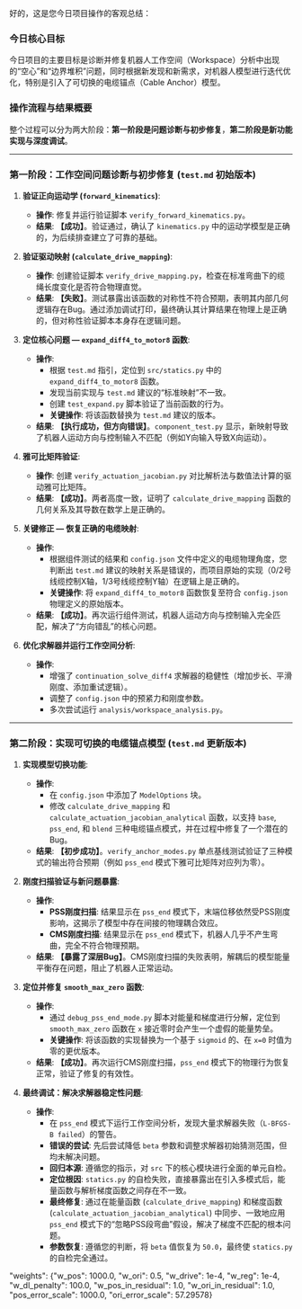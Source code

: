 好的，这是您今日项目操作的客观总结：

### **今日核心目标**

今日项目的主要目标是诊断并修复机器人工作空间（Workspace）分析中出现的“空心”和“边界堆积”问题，同时根据新发现和新需求，对机器人模型进行迭代优化，特别是引入了可切换的电缆锚点（Cable Anchor）模型。

### **操作流程与结果概要**

整个过程可以分为两大阶段：**第一阶段是问题诊断与初步修复**，**第二阶段是新功能实现与深度调试**。

---

### **第一阶段：工作空间问题诊断与初步修复 (`test.md` 初始版本)**

1.  **验证正向运动学 (`forward_kinematics`)**:
    * **操作**: 修复并运行验证脚本 `verify_forward_kinematics.py`。
    * **结果**: **【成功】**。验证通过，确认了 `kinematics.py` 中的运动学模型是正确的，为后续排查建立了可靠的基础。

2.  **验证驱动映射 (`calculate_drive_mapping`)**:
    * **操作**: 创建验证脚本 `verify_drive_mapping.py`，检查在标准弯曲下的缆绳长度变化是否符合物理直觉。
    * **结果**: **【失败】**。测试暴露出该函数的对称性不符合预期，表明其内部几何逻辑存在Bug。通过添加调试打印，最终确认其计算结果在物理上是正确的，但对称性验证脚本本身存在逻辑问题。

3.  **定位核心问题 — `expand_diff4_to_motor8` 函数**:
    * **操作**:
        * 根据 `test.md` 指引，定位到 `src/statics.py` 中的 `expand_diff4_to_motor8` 函数。
        * 发现当前实现与 `test.md` 建议的“标准映射”不一致。
        * 创建 `test_expand.py` 脚本验证了当前函数的行为。
        * **关键操作**: 将该函数替换为 `test.md` 建议的版本。
    * **结果**: **【执行成功，但方向错误】**。`component_test.py` 显示，新映射导致了机器人运动方向与控制输入不匹配（例如Y向输入导致X向运动）。

4.  **雅可比矩阵验证**:
    * **操作**: 创建 `verify_actuation_jacobian.py` 对比解析法与数值法计算的驱动雅可比矩阵。
    * **结果**: **【成功】**。两者高度一致，证明了 `calculate_drive_mapping` 函数的几何关系及其导数在数学上是正确的。

5.  **关键修正 — 恢复正确的电缆映射**:
    * **操作**:
        * 根据组件测试的结果和 `config.json` 文件中定义的电缆物理角度，您判断出 `test.md` 建议的映射关系是错误的，而项目原始的实现（0/2号线缆控制X轴，1/3号线缆控制Y轴）在逻辑上是正确的。
        * **关键操作**: 将 `expand_diff4_to_motor8` 函数恢复至符合 `config.json` 物理定义的原始版本。
    * **结果**: **【成功】**。再次运行组件测试，机器人运动方向与控制输入完全匹配，解决了“方向错乱”的核心问题。

6.  **优化求解器并运行工作空间分析**:
    * **操作**:
        * 增强了 `continuation_solve_diff4` 求解器的稳健性（增加步长、平滑刚度、添加重试逻辑）。
        * 调整了 `config.json` 中的预紧力和刚度参数。
        * 多次尝试运行 `analysis/workspace_analysis.py`。
 

---

### **第二阶段：实现可切换的电缆锚点模型 (`test.md` 更新版本)**

1.  **实现模型切换功能**:
    * **操作**:
        * 在 `config.json` 中添加了 `ModelOptions` 块。
        * 修改 `calculate_drive_mapping` 和 `calculate_actuation_jacobian_analytical` 函数，以支持 `base`, `pss_end`, 和 `blend` 三种电缆锚点模式，并在过程中修复了一个潜在的Bug。
    * **结果**: **【初步成功】**。`verify_anchor_modes.py` 单点基线测试验证了三种模式的输出符合预期（例如 `pss_end` 模式下雅可比矩阵对应列为零）。

2.  **刚度扫描验证与新问题暴露**:
    * **操作**:
        * **PSS刚度扫描**: 结果显示在 `pss_end` 模式下，末端位移依然受PSS刚度影响，这揭示了模型中存在间接的物理耦合效应。
        * **CMS刚度扫描**: 结果显示在 `pss_end` 模式下，机器人几乎不产生弯曲，完全不符合物理预期。
    * **结果**: **【暴露了深层Bug】**。CMS刚度扫描的失败表明，解耦后的模型能量平衡存在问题，阻止了机器人正常运动。

3.  **定位并修复 `smooth_max_zero` 函数**:
    * **操作**:
        * 通过 `debug_pss_end_mode.py` 脚本对能量和梯度进行分解，定位到 `smooth_max_zero` 函数在 `x` 接近零时会产生一个虚假的能量势垒。
        * **关键操作**: 将该函数的实现替换为一个基于 `sigmoid` 的、在 `x=0` 时值为零的更优版本。
    * **结果**: **【成功】**。再次运行CMS刚度扫描，`pss_end` 模式下的物理行为恢复正常，验证了修复的有效性。

4.  **最终调试：解决求解器稳定性问题**:
    * **操作**:
        * 在 `pss_end` 模式下运行工作空间分析，发现大量求解器失败（`L-BFGS-B failed`）的警告。
        * **错误的尝试**: 先后尝试降低 `beta` 参数和调整求解器初始猜测范围，但均未解决问题。
        * **回归本源**: 遵循您的指示，对 `src` 下的核心模块进行全面的单元自检。
        * **定位根因**: `statics.py` 的自检失败，直接暴露出在引入多模式后，能量函数与解析梯度函数之间存在不一致。
        * **最终修复**: 通过在能量函数 (`calculate_drive_mapping`) 和梯度函数 (`calculate_actuation_jacobian_analytical`) 中同步、一致地应用 `pss_end` 模式下的“忽略PSS段弯曲”假设，解决了梯度不匹配的根本问题。
        * **参数恢复**: 遵循您的判断，将 `beta` 值恢复为 `50.0`，最终使 `statics.py` 的自检完全通过。


"weights": {"w_pos": 1000.0, "w_ori": 0.5, "w_drive": 1e-4, "w_reg": 1e-4,               
     "w_dl_penalty": 100.0, "w_pos_in_residual": 1.0, "w_ori_in_residual": 1.0,           
     "pos_error_scale": 1000.0, "ori_error_scale": 57.29578} 